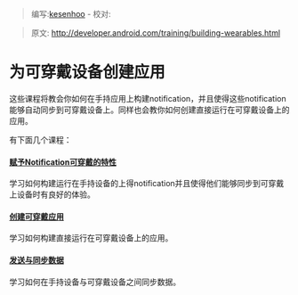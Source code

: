 > 编写:[kesenhoo](https://github.com/kesenhoo) - 校对:

> 原文: <http://developer.android.com/training/building-wearables.html>

# 为可穿戴设备创建应用

这些课程将教会你如何在手持应用上构建notification，并且使得这些notification能够自动同步到可穿戴设备上。同样也会教你如何创建直接运行在可穿戴设备上的应用。

有下面几个课程：

#### [赋予Notification可穿戴的特性](wearables/notifications/index.html)

学习如何构建运行在手持设备的上得notification并且使得他们能够同步到可穿戴上设备时有良好的体验。

#### [创建可穿戴应用](wearables/apps/index.html)

学习如何构建直接运行在可穿戴设备上的应用。

#### [发送与同步数据](wearables/data-layer/index.html)

学习如何在手持设备与可穿戴设备之间同步数据。
